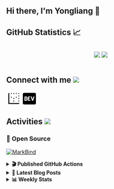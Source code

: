 ## Hi there, I'm Yongliang 👋 

## GitHub Statistics :chart_with_upwards_trend:
<div align="center">
<div style="display: flex; align-items: center; justify-content: center;">

[![](https://github-readme-stats.vercel.app/api?username=tlylt&show_icons=true&theme=tokyonight&hide_border=true&locale=en)](https://github.com/tlylt)
[![](https://github-readme-streak-stats.herokuapp.com/?user=tlylt&theme=tokyonight&hide_border=true)](https://github.com/tlylt)
</div>
</div>

## Connect with me <img src="https://media.giphy.com/media/2wh5K5yE3ulp3xgYcG/giphy-downsized.gif" width="30">

<a href="https://www.yongliangliu.com/" target="_blank"><img align="center" src="static/site-icon.png" alt="yongliangliu.com" height="40" width="40" /></a>
<a href="https://dev.to/tlylt" target="_blank"><img align="center" src="static/dev-badge.svg" alt="dev.to/tlylt" height="35" width="35" /></a>

## Activities <img src="https://media.giphy.com/media/WUlplcMpOCEmTGBtBW/giphy.gif" width="30">

### 🔭 Open Source

[![MarkBind](https://github-readme-stats.vercel.app/api/pin/?username=markbind&repo=markbind)](https://github.com/MarkBind/markbind)

<details>
<summary> <b>🎬 Published GitHub Actions </b> </summary>

[![install-graphviz](https://github-readme-stats.vercel.app/api/pin/?username=tlylt&repo=install-graphviz)](https://github.com/tlylt/install-graphviz)

[![reposense-action](https://github-readme-stats.vercel.app/api/pin/?username=tlylt&repo=reposense-action)](https://github.com/tlylt/reposense-action)

[![markbin-action](https://github-readme-stats.vercel.app/api/pin/?username=markbind&repo=markbind-action)](https://github.com/MarkBind/markbind-action)

</details>

<details>
<summary> <b>📕 Latest Blog Posts</b> </summary>

<!-- BLOG-POST-LIST:START -->
- [Open Source Software &lpar;OSS&rpar; Developer Journey](https://www.yongliangliu.com/blog/oss-dev-logs/)
- [Crossing abstraction barrier between parent and child class](https://www.yongliangliu.com/blog/cross-abstraction-barrier-between-parent-child/)
- [Intermediate GitHub CI Workflow Walk Through](https://www.yongliangliu.com/blog/intermediate-github-ci-workflow-walk-through/)
- [RooFind](https://www.yongliangliu.com/blog/roofind/)
- [Prove that the problem of determining whether a graph is connected is evasive](https://www.yongliangliu.com/blog/prove-graph-check-connected-evasive/)
<!-- BLOG-POST-LIST:END -->

</details>

<details>
<summary> <b>📊 Weekly Stats</b> </summary>

<!--START_SECTION:waka-->
![Code Time](http://img.shields.io/badge/Code%20Time-0%20secs-blue)

**🐱 My GitHub Data** 

> 🏆 3,118 Contributions in the Year 2022
 > 
> 📦 285.4 kB Used in GitHub's Storage 
 > 
> 🚫 Not Opted to Hire
 > 
> 📜 114 Public Repositories 
 > 
> 🔑 15 Private Repositories  
 > 
**I'm an Early 🐤** 

```text
🌞 Morning    437 commits    ██████░░░░░░░░░░░░░░░░░░░   26.7% 
🌆 Daytime    401 commits    ██████░░░░░░░░░░░░░░░░░░░   24.5% 
🌃 Evening    662 commits    ██████████░░░░░░░░░░░░░░░   40.44% 
🌙 Night      137 commits    ██░░░░░░░░░░░░░░░░░░░░░░░   8.37%

```
📅 **I'm Most Productive on Thursday** 

```text
Monday       224 commits    ███░░░░░░░░░░░░░░░░░░░░░░   13.68% 
Tuesday      185 commits    ██░░░░░░░░░░░░░░░░░░░░░░░   11.3% 
Wednesday    236 commits    ███░░░░░░░░░░░░░░░░░░░░░░   14.42% 
Thursday     270 commits    ████░░░░░░░░░░░░░░░░░░░░░   16.49% 
Friday       269 commits    ████░░░░░░░░░░░░░░░░░░░░░   16.43% 
Saturday     214 commits    ███░░░░░░░░░░░░░░░░░░░░░░   13.07% 
Sunday       239 commits    ███░░░░░░░░░░░░░░░░░░░░░░   14.6%

```


📊 **This Week I Spent My Time On** 

```text
⌚︎ Time Zone: Asia/Singapore

💬 Programming Languages: 
JavaScript               2 hrs 34 mins       ███████████░░░░░░░░░░░░░░   45.12% 
Markdown                 1 hr 43 mins        ███████░░░░░░░░░░░░░░░░░░   30.44% 
JSON                     44 mins             ███░░░░░░░░░░░░░░░░░░░░░░   12.93% 
TypeScript               37 mins             ██░░░░░░░░░░░░░░░░░░░░░░░   10.89% 
Other                    1 min               ░░░░░░░░░░░░░░░░░░░░░░░░░   0.31%

```


 Last Updated on 21/06/2022 00:40:25 UTC
<!--END_SECTION:waka-->

</details>
